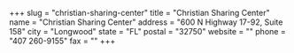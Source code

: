 +++
slug = "christian-sharing-center"
title = "Christian Sharing Center"
name = "Christian Sharing Center"
address = "600 N Highway 17-92, Suite 158"
city = "Longwood"
state = "FL"
postal = "32750"
website = ""
phone = "407 260-9155"
fax = ""
+++
